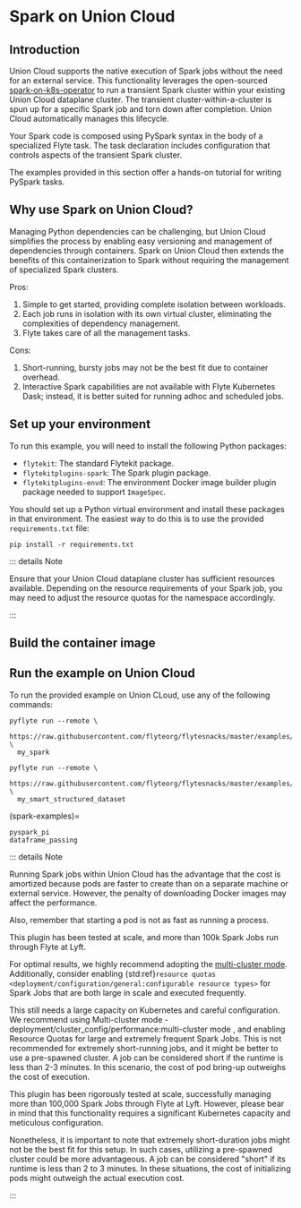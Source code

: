 # Spark on Union Cloud

## Introduction

Union Cloud supports the native execution of Spark jobs without the need for an external service. This functionality leverages the open-sourced [spark-on-k8s-operator](https://github.com/GoogleCloudPlatform/spark-on-k8s-operator/tree/master) to run a transient Spark cluster within your existing Union Cloud dataplane cluster. The transient cluster-within-a-cluster is spun up for a specific Spark job and torn down after completion. Union Cloud automatically manages this lifecycle.

Your Spark code is composed using PySpark syntax in the body of a specialized Flyte task. The task declaration includes configuration that controls aspects of the transient Spark cluster.

The examples provided in this section offer a hands-on tutorial for writing PySpark tasks.


## Why use Spark on Union Cloud?

Managing Python dependencies can be challenging, but Union Cloud simplifies the process by enabling easy versioning and management of dependencies through containers.
Spark on Union Cloud then extends the benefits of this containerization to Spark without requiring the management of specialized Spark clusters.

Pros:

1. Simple to get started, providing complete isolation between workloads.
2. Each job runs in isolation with its own virtual cluster, eliminating the complexities of dependency management.
3. Flyte takes care of all the management tasks.

Cons:

1. Short-running, bursty jobs may not be the best fit due to container overhead.
2. Interactive Spark capabilities are not available with Flyte Kubernetes Dask;
   instead, it is better suited for running adhoc and scheduled jobs.


## Set up your environment

To run this example, you will need to install the following Python packages:

* `flytekit`: The standard Flytekit package.
* `flytekitplugins-spark`: The Spark plugin package.
* `flytekitplugins-envd`: The environment Docker image builder plugin package needed to support `ImageSpec`.

You should set up a Python virtual environment and install these packages in that environment. The easiest way to do this is to use the provided `requirements.txt` file:

```shell
pip install -r requirements.txt
```

::: details Note

Ensure that your Union Cloud dataplane cluster has sufficient resources available.
Depending on the resource requirements of your Spark job, you may need to adjust the resource quotas for the namespace accordingly.

:::


## Build the container image


## Run the example on Union Cloud

To run the provided example on Union CLoud, use any of the following commands:

```
pyflyte run --remote \
  https://raw.githubusercontent.com/flyteorg/flytesnacks/master/examples/k8s_spark_plugin/k8s_spark_plugin/pyspark_pi.py \
  my_spark
```

```
pyflyte run --remote \
  https://raw.githubusercontent.com/flyteorg/flytesnacks/master/examples/k8s_spark_plugin/k8s_spark_plugin/dataframe_passing.py \
  my_smart_structured_dataset
```

(spark-examples)=

```{auto-examples-toc}
pyspark_pi
dataframe_passing
```








::: details Note

Running Spark jobs within Union Cloud has the advantage that the cost is amortized because pods are faster to create than on a separate machine or external service. However, the penalty of downloading Docker images may affect the performance.

Also, remember that starting a pod is not as fast as running a process.

This plugin has been tested at scale, and more than 100k Spark Jobs run through Flyte at Lyft.

For optimal results, we highly recommend adopting the
[multi-cluster mode](https://docs.flyte.org/en/latest/deployment/configuration/performance.html#multi-cluster-mode).
Additionally, consider enabling {std:ref}`resource quotas <deployment/configuration/general:configurable resource types>`
for Spark Jobs that are both large in scale and executed frequently.

This still needs a large capacity on Kubernetes and careful configuration. We recommend using Multi-cluster mode - deployment/cluster_config/performance:multi-cluster mode , and enabling Resource Quotas for large and extremely frequent Spark Jobs. This is not recommended for extremely short-running jobs, and it might be better to use a pre-spawned cluster. A job can be considered short if the runtime is less than 2-3 minutes. In this scenario, the cost of pod bring-up outweighs the cost of execution.

This plugin has been rigorously tested at scale, successfully managing more than 100,000 Spark Jobs through Flyte at Lyft.
However, please bear in mind that this functionality requires a significant Kubernetes capacity and meticulous configuration.



Nonetheless, it is important to note that extremely short-duration jobs might not be the best fit for this setup.
In such cases, utilizing a pre-spawned cluster could be more advantageous.
A job can be considered "short" if its runtime is less than 2 to 3 minutes.
In these situations, the cost of initializing pods might outweigh the actual execution cost.

:::
